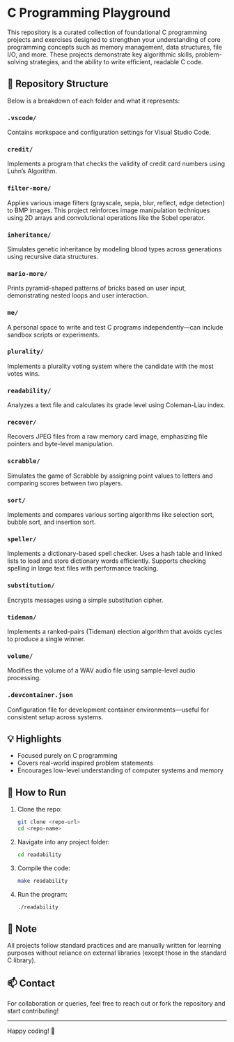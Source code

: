 # C Programming Playground

This repository is a curated collection of foundational C programming projects and exercises designed to strengthen your understanding of core programming concepts such as memory management, data structures, file I/O, and more. These projects demonstrate key algorithmic skills, problem-solving strategies, and the ability to write efficient, readable C code.



## 📁 Repository Structure

Below is a breakdown of each folder and what it represents:

### `.vscode/`

Contains workspace and configuration settings for Visual Studio Code.

### `credit/`

Implements a program that checks the validity of credit card numbers using Luhn’s Algorithm.

### `filter-more/`

Applies various image filters (grayscale, sepia, blur, reflect, edge detection) to BMP images. This project reinforces image manipulation techniques using 2D arrays and convolutional operations like the Sobel operator.

### `inheritance/`

Simulates genetic inheritance by modeling blood types across generations using recursive data structures.

### `mario-more/`

Prints pyramid-shaped patterns of bricks based on user input, demonstrating nested loops and user interaction.

### `me/`

A personal space to write and test C programs independently—can include sandbox scripts or experiments.

### `plurality/`

Implements a plurality voting system where the candidate with the most votes wins.

### `readability/`

Analyzes a text file and calculates its grade level using Coleman-Liau index.

### `recover/`

Recovers JPEG files from a raw memory card image, emphasizing file pointers and byte-level manipulation.

### `scrabble/`

Simulates the game of Scrabble by assigning point values to letters and comparing scores between two players.

### `sort/`

Implements and compares various sorting algorithms like selection sort, bubble sort, and insertion sort.

### `speller/`

Implements a dictionary-based spell checker. Uses a hash table and linked lists to load and store dictionary words efficiently. Supports checking spelling in large text files with performance tracking.

### `substitution/`

Encrypts messages using a simple substitution cipher.

### `tideman/`

Implements a ranked-pairs (Tideman) election algorithm that avoids cycles to produce a single winner.

### `volume/`

Modifies the volume of a WAV audio file using sample-level audio processing.

### `.devcontainer.json`

Configuration file for development container environments—useful for consistent setup across systems.



## 💡 Highlights

* Focused purely on C programming
* Covers real-world inspired problem statements
* Encourages low-level understanding of computer systems and memory



## 🔧 How to Run

1. Clone the repo:

   ```bash
   git clone <repo-url>
   cd <repo-name>
   ```
2. Navigate into any project folder:

   ```bash
   cd readability
   ```
3. Compile the code:

   ```bash
   make readability
   ```
4. Run the program:

   ```bash
   ./readability
   ```



## 📌 Note

All projects follow standard practices and are manually written for learning purposes without reliance on external libraries (except those in the standard C library).



## 📫 Contact

For collaboration or queries, feel free to reach out or fork the repository and start contributing!

---

Happy coding! 🚀
